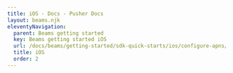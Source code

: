 ```yaml
---
title: iOS - Docs - Pusher Docs
layout: beams.njk
eleventyNavigation:
  parent: Beams getting started
  key: Beams getting started iOS
  url: /docs/beams/getting-started/sdk-quick-starts/ios/configure-apns/
  title: iOS
  order: 2
---
```

